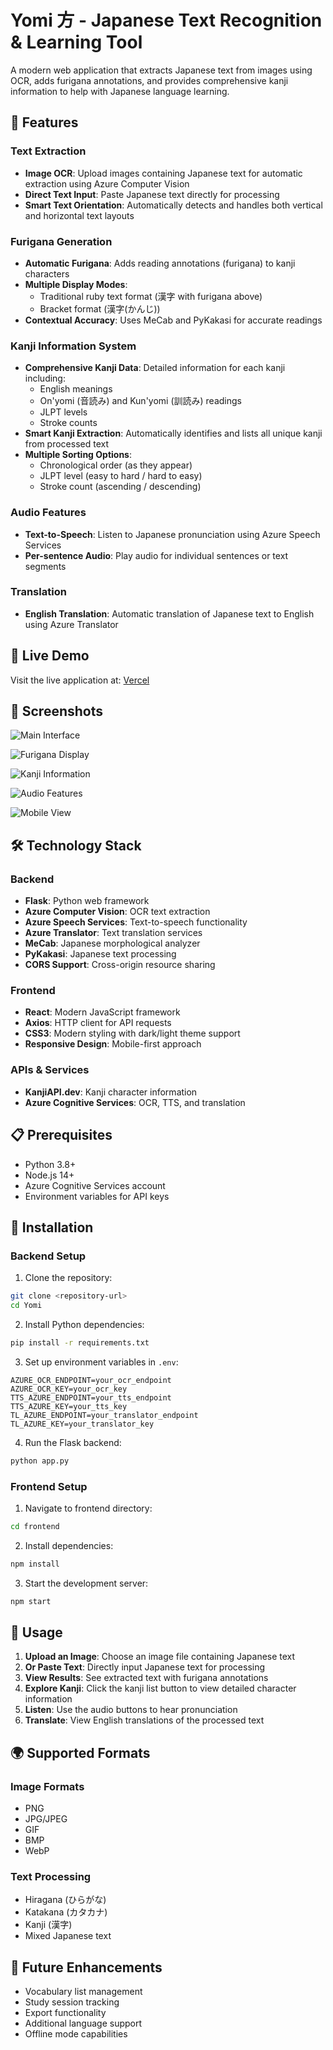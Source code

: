 # Yomi 方 - Japanese Text Recognition & Learning Tool

A modern web application that extracts Japanese text from images using OCR, adds furigana annotations, and provides comprehensive kanji information to help with Japanese language learning.

## 🌟 Features

### Text Extraction
- **Image OCR**: Upload images containing Japanese text for automatic extraction using Azure Computer Vision
- **Direct Text Input**: Paste Japanese text directly for processing
- **Smart Text Orientation**: Automatically detects and handles both vertical and horizontal text layouts

### Furigana Generation
- **Automatic Furigana**: Adds reading annotations (furigana) to kanji characters
- **Multiple Display Modes**: 
  - Traditional ruby text format (漢字 with furigana above)
  - Bracket format (漢字(かんじ))
- **Contextual Accuracy**: Uses MeCab and PyKakasi for accurate readings

### Kanji Information System
- **Comprehensive Kanji Data**: Detailed information for each kanji including:
  - English meanings
  - On'yomi (音読み) and Kun'yomi (訓読み) readings
  - JLPT levels
  - Stroke counts
- **Smart Kanji Extraction**: Automatically identifies and lists all unique kanji from processed text
- **Multiple Sorting Options**:
  - Chronological order (as they appear)
  - JLPT level (easy to hard / hard to easy)
  - Stroke count (ascending / descending)

### Audio Features
- **Text-to-Speech**: Listen to Japanese pronunciation using Azure Speech Services
- **Per-sentence Audio**: Play audio for individual sentences or text segments

### Translation
- **English Translation**: Automatic translation of Japanese text to English using Azure Translator

## 🚀 Live Demo

Visit the live application at: [Vercel](https://yomi-kata.vercel.app/)

## 📸 Screenshots

![Main Interface](screenshots/1.png)

![Furigana Display](screenshots/2.png)

![Kanji Information](screenshots/3.png)

![Audio Features](screenshots/4.png)

![Mobile View](screenshots/5.png)

## 🛠️ Technology Stack

### Backend
- **Flask**: Python web framework
- **Azure Computer Vision**: OCR text extraction
- **Azure Speech Services**: Text-to-speech functionality
- **Azure Translator**: Text translation services
- **MeCab**: Japanese morphological analyzer
- **PyKakasi**: Japanese text processing
- **CORS Support**: Cross-origin resource sharing

### Frontend
- **React**: Modern JavaScript framework
- **Axios**: HTTP client for API requests
- **CSS3**: Modern styling with dark/light theme support
- **Responsive Design**: Mobile-first approach

### APIs & Services
- **KanjiAPI.dev**: Kanji character information
- **Azure Cognitive Services**: OCR, TTS, and translation

## 📋 Prerequisites

- Python 3.8+
- Node.js 14+
- Azure Cognitive Services account
- Environment variables for API keys

## 🔧 Installation

### Backend Setup

1. Clone the repository:
```bash
git clone <repository-url>
cd Yomi
```

2. Install Python dependencies:
```bash
pip install -r requirements.txt
```

3. Set up environment variables in `.env`:
```env
AZURE_OCR_ENDPOINT=your_ocr_endpoint
AZURE_OCR_KEY=your_ocr_key
TTS_AZURE_ENDPOINT=your_tts_endpoint
TTS_AZURE_KEY=your_tts_key
TL_AZURE_ENDPOINT=your_translator_endpoint
TL_AZURE_KEY=your_translator_key
```

4. Run the Flask backend:
```bash
python app.py
```

### Frontend Setup

1. Navigate to frontend directory:
```bash
cd frontend
```

2. Install dependencies:
```bash
npm install
```

3. Start the development server:
```bash
npm start
```

## 📝 Usage

1. **Upload an Image**: Choose an image file containing Japanese text
2. **Or Paste Text**: Directly input Japanese text for processing
3. **View Results**: See extracted text with furigana annotations
4. **Explore Kanji**: Click the kanji list button to view detailed character information
5. **Listen**: Use the audio buttons to hear pronunciation
6. **Translate**: View English translations of the processed text

## 🌍 Supported Formats

### Image Formats
- PNG
- JPG/JPEG
- GIF
- BMP
- WebP

### Text Processing
- Hiragana (ひらがな)
- Katakana (カタカナ)
- Kanji (漢字)
- Mixed Japanese text

## 🔮 Future Enhancements

- Vocabulary list management
- Study session tracking
- Export functionality
- Additional language support
- Offline mode capabilities
